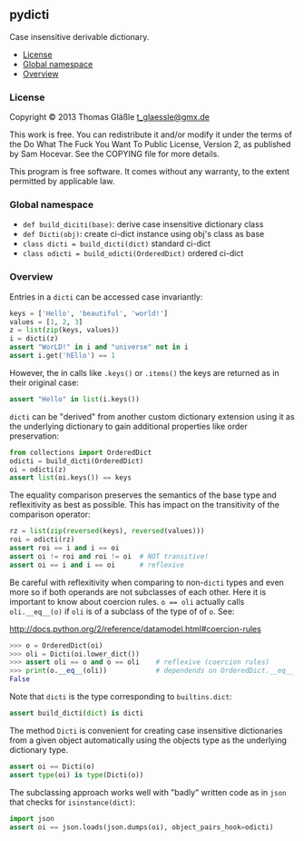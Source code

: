 ## pydicti

Case insensitive derivable dictionary.

- [License](#license)
- [Global namespace](#global-namespace)
- [Overview](#overview)


### License

Copyright © 2013 Thomas Gläßle <t_glaessle@gmx.de>

This work  is free. You can  redistribute it and/or modify  it under the
terms of the Do What The Fuck  You Want To Public License, Version 2, as
published by Sam Hocevar. See the COPYING file for more details.

This program  is free software.  It comes  without any warranty,  to the
extent permitted by applicable law.


### Global namespace

 - `def build_diciti(base)`: derive case insensitive dictionary class
 - `def Dicti(obj)`: create ci-dict instance using obj's class as base
 - `class dicti = build_dicti(dict)` standard ci-dict
 - `class odicti = build_odicti(OrderedDict)` ordered ci-dict


### Overview

Entries in a `dicti` can be accessed case invariantly:

```python
keys = ['Hello', 'beautiful', 'world!']
values = [1, 2, 3]
z = list(zip(keys, values))
i = dicti(z)
assert "WorLD!" in i and "universe" not in i
assert i.get('hEllo') == 1
```

However, the in calls like `.keys()` or `.items()` the keys are returned
as in their original case:

```python
assert "Hello" in list(i.keys())
```

`dicti` can be "derived" from  another custom dictionary extension using
it as the underlying dictionary to gain additional properties like order
preservation:

```python
from collections import OrderedDict
odicti = build_dicti(OrderedDict)
oi = odicti(z)
assert list(oi.keys()) == keys
```

The equality  comparison preserves  the semantics of  the base  type and
reflexitivity as best  as possible. This has impact  on the transitivity
of the comparison operator:

```python
rz = list(zip(reversed(keys), reversed(values)))
roi = odicti(rz)
assert roi == i and i == oi
assert oi != roi and roi != oi  # NOT transitive!
assert oi == i and i == oi      # reflexive
```

Be careful  with reflexitivity when  comparing to non-`dicti`  types and
even more so if both operands are  not subclasses of each other. Here it
is important  to know about  coercion rules.  `o == oli`  actually calls
`oli.__eq__(o)` if `oli` is of a subclass of the type of of `o`. See:

http://docs.python.org/2/reference/datamodel.html#coercion-rules

```python
>>> o = OrderedDict(oi)
>>> oli = Dicti(oi.lower_dict())
>>> assert oli == o and o == oli    # reflexive (coercion rules)
>>> print(o.__eq__(oli))            # dependends on OrderedDict.__eq__
False
```

Note that `dicti` is the type corresponding to `builtins.dict`:

```python
assert build_dicti(dict) is dicti
```

The  method   `Dicti`  is  convenient  for   creating  case  insensitive
dictionaries from a given object automatically using the objects type as
the underlying dictionary type.

```python
assert oi == Dicti(o)
assert type(oi) is type(Dicti(o))
```

The  subclassing approach  works well  with "badly"  written code  as in
`json` that checks for `isinstance(dict)`:

```python
import json
assert oi == json.loads(json.dumps(oi), object_pairs_hook=odicti)
```
